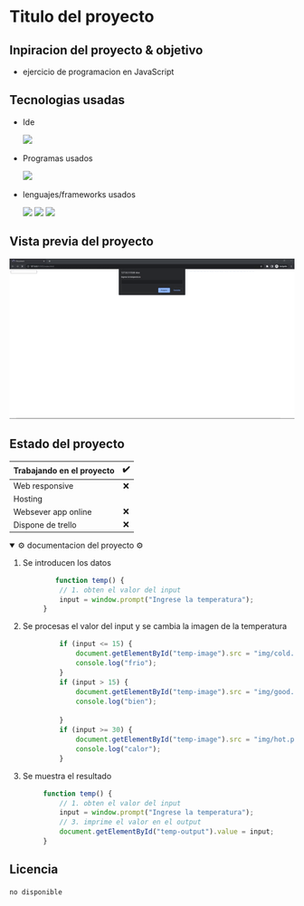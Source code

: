 # Titulo del proyecto

## Inpiracion del proyecto & objetivo

-  ejercicio de programacion en  JavaScript

## Tecnologias usadas

- Ide
    <!-- visual studio code -->
    <code><img height="25" src="https://img.shields.io/badge/Visual_Studio_Code-0078D4?style=for-the-badge&logo=visual%20studio%20code&logoColor=white"></code>

- Programas usados
    <!-- figma -->
    <code><img height="30" src="https://img.shields.io/badge/Figma-F24E1E?style=for-the-badge&logo=figma&logoColor=white"></code>
- lenguajes/frameworks usados
    <!-- bootstrap -->
    <code><img height="30" src="https://img.shields.io/badge/HTML5-E34F26?style=for-the-badge&logo=html5&logoColor=white"></code><!-- css -->
    <code><img height="30" src="https://img.shields.io/badge/CSS3-1572B6?style=for-the-badge&logo=css3&logoColor=white"></code><!-- javascript -->
    <code><img src="https://img.shields.io/badge/JavaScript-323330?style=for-the-badge&logo=javascript&logoColor=F7DF1E"></img></code>
## Vista previa del proyecto

<img src="pr-progres/project-preview.gif" aling="center" ></img>

## Estado del proyecto

|Trabajando en el proyecto|✔️|
| -------------------------- | :----------------: |
|            Web responsive  |      ❌        |
|           Hosting          |    |
| Websever app online        |         ❌    |  
| Dispone de trello          |         ❌    |  
<details open>
<summary>⚙️ documentacion del proyecto ⚙️</summary>

1. Se introducen los datos
   ```js
           function temp() {
            // 1. obten el valor del input
            input = window.prompt("Ingrese la temperatura");
        }
   ```
2. Se procesas el valor del input y se cambia la imagen de la temperatura
   ```js
            if (input <= 15) {
                document.getElementById("temp-image").src = "img/cold.png";
                console.log("frio");
            }
            if (input > 15) {
                document.getElementById("temp-image").src = "img/good.png";
                console.log("bien");

            }
            if (input >= 30) {
                document.getElementById("temp-image").src = "img/hot.png";
                console.log("calor");
            }
   ```
3. Se muestra el resultado
   ```js
        function temp() {
            // 1. obten el valor del input
            input = window.prompt("Ingrese la temperatura");
            // 3. imprime el valor en el output
            document.getElementById("temp-output").value = input;
        }
   ```

</details>

<!-- └── / ├── │ -->


## Licencia

``no disponible``
